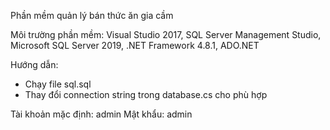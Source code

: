 Phần mềm quản lý bán thức ăn gia cầm

Môi trường phần mềm:
Visual Studio 2017, SQL Server Management Studio, Microsoft SQL Server 2019, .NET Framework 4.8.1, ADO.NET

Hướng dẫn: 
- Chạy file sql.sql
- Thay đổi connection string trong database.cs cho phù hợp

Tài khoản mặc định: admin
Mật khẩu: admin
